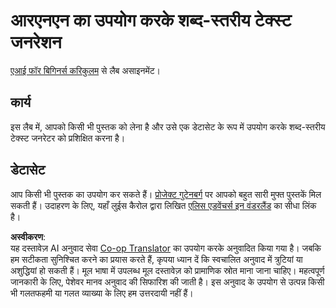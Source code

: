 <!--
CO_OP_TRANSLATOR_METADATA:
{
  "original_hash": "439e12796197a90e7623d4c9c057b9c2",
  "translation_date": "2025-08-24T09:49:26+00:00",
  "source_file": "lessons/5-NLP/17-GenerativeNetworks/lab/README.md",
  "language_code": "hi"
}
-->
# आरएनएन का उपयोग करके शब्द-स्तरीय टेक्स्ट जनरेशन

[एआई फॉर बिगिनर्स करिकुलम](https://github.com/microsoft/ai-for-beginners) से लैब असाइनमेंट।

## कार्य

इस लैब में, आपको किसी भी पुस्तक को लेना है और उसे एक डेटासेट के रूप में उपयोग करके शब्द-स्तरीय टेक्स्ट जनरेटर को प्रशिक्षित करना है।

## डेटासेट

आप किसी भी पुस्तक का उपयोग कर सकते हैं। [प्रोजेक्ट गुटेनबर्ग](https://www.gutenberg.org/) पर आपको बहुत सारी मुफ्त पुस्तकें मिल सकती हैं। उदाहरण के लिए, यहाँ लुईस कैरोल द्वारा लिखित [एलिस एडवेंचर्स इन वंडरलैंड](https://www.gutenberg.org/files/11/11-0.txt) का सीधा लिंक है।

**अस्वीकरण**:  
यह दस्तावेज़ AI अनुवाद सेवा [Co-op Translator](https://github.com/Azure/co-op-translator) का उपयोग करके अनुवादित किया गया है। जबकि हम सटीकता सुनिश्चित करने का प्रयास करते हैं, कृपया ध्यान दें कि स्वचालित अनुवाद में त्रुटियां या अशुद्धियां हो सकती हैं। मूल भाषा में उपलब्ध मूल दस्तावेज़ को प्रामाणिक स्रोत माना जाना चाहिए। महत्वपूर्ण जानकारी के लिए, पेशेवर मानव अनुवाद की सिफारिश की जाती है। इस अनुवाद के उपयोग से उत्पन्न किसी भी गलतफहमी या गलत व्याख्या के लिए हम उत्तरदायी नहीं हैं।